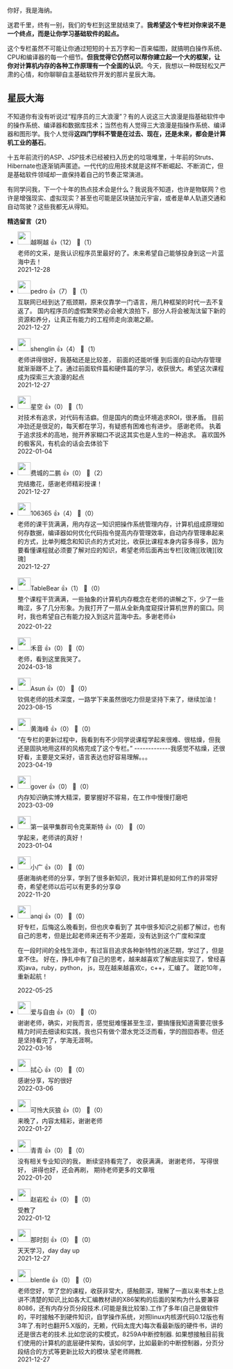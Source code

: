 你好，我是海纳。

送君千里，终有一别，我们的专栏到这里就结束了。**我希望这个专栏对你来说不是一个终点，而是让你学习基础软件的起点。**

这个专栏虽然不可能让你通过短短的十五万字和一百来幅图，就搞明白操作系统、CPU和编译器的每一个细节。**但我觉得它仍然可以帮你建立起一个大的框架，让你对计算机内存的各种工作原理有一个全面的认识**。今天，我想以一种既轻松又严肃的心情，和你聊聊自主基础软件开发的那片星辰大海。

## 星辰大海

不知道你有没有听说过“程序员的三大浪漫”？有的人说这三大浪漫是指基础软件中的操作系统、编译器和数据库技术；当然也有人觉得三大浪漫是指操作系统、编译器和图形学。我个人觉得**这四门学科不管是在过去、现在，还是未来，都会是计算机工业的基石**。

十五年前流行的ASP、JSP技术已经被扫入历史的垃圾堆里，十年前的Struts、Hibernate也逐渐销声匿迹。一代代的应用技术就是这样不断崛起、不断消亡，但是基础软件领域却一直保持着自己的节奏正常演进。

有同学问我，下一个十年的热点技术会是什么？我说我不知道，也许是物联网？也许是增强现实、虚拟现实？甚至也可能是区块链加元宇宙，或者是单人轨道交通和自动驾驶？这些我都无从得知。
<div><strong>精选留言（21）</strong></div><ul>
<li><img src="https://static001.geekbang.org/account/avatar/00/23/b8/e9/3a00d726.jpg" width="30px"><span>越啊越</span> 👍（12） 💬（1）<div>老师的文采，是我认识程序员里最好的了。未来希望自己能够投身到这一片蓝海中去！</div>2021-12-28</li><br/><li><img src="https://static001.geekbang.org/account/avatar/00/12/52/40/e57a736e.jpg" width="30px"><span>pedro</span> 👍（7） 💬（1）<div>互联网已经到达了瓶颈期，原来仅靠学一门语言，用几种框架的时代一去不复返了。
国内程序员的虚假繁荣势必会被大浪拍下，部分人将会被淘汰留下新的资源和养分，让真正有能力的工程师走向浪潮之巅。</div>2021-12-27</li><br/><li><img src="" width="30px"><span>shenglin</span> 👍（4） 💬（1）<div>老师讲得很好，我基础还是比较差， 前面的还能听懂 到后面的自动内存管理就渐渐跟不上了。通过前面软件篇和硬件篇的学习，收获很大。希望这次课程成为探索三大浪漫的起点</div>2021-12-27</li><br/><li><img src="https://static001.geekbang.org/account/avatar/00/13/df/58/5b73780a.jpg" width="30px"><span>星空</span> 👍（0） 💬（1）<div>对技术有追求，对代码有洁癖。但是国内的商业环境追求ROI，很矛盾。
目前冲劲还是很足的，每天都在学习，有疑惑有困难也有进步。
感谢老师。
执着于追求技术的高地，抛开养家糊口不说这其实也是人生的一种追求。
喜欢国外的极客风，有机会的话会去体验下
</div>2022-01-04</li><br/><li><img src="https://static001.geekbang.org/account/avatar/00/10/cd/ed/825d84ee.jpg" width="30px"><span>费城的二鹏</span> 👍（0） 💬（2）<div>完结撒花，感谢老师精彩授课！</div>2021-12-27</li><br/><li><img src="https://static001.geekbang.org/account/avatar/00/13/23/3d/97d15fc4.jpg" width="30px"><span>106365</span> 👍（4） 💬（0）<div>老师的课干货满满，用内存这一知识把操作系统管理内存，计算机组成原理如何存数据，编译器如何优化代码指令提高内存管理效率，自动内存管理串起来的方式，比单列概念和知识点的方式对比，收获比课程本身内容多得多，因为要看懂课程就必须要了解对应的知识，希望老师后面再出专栏[玫瑰][玫瑰][玫瑰]</div>2021-12-27</li><br/><li><img src="https://static001.geekbang.org/account/avatar/00/19/8b/06/fb3be14a.jpg" width="30px"><span>TableBear</span> 👍（1） 💬（0）<div>整个课程干货满满，一些抽象的计算机内存概念在老师的讲解之下，少了一些晦涩，多了几分形象。为我打开了一扇从全新角度窥探计算机世界的窗口。同时，我也希望自己有能力投入到这片蓝海中去。多谢老师👍</div>2022-01-22</li><br/><li><img src="https://thirdwx.qlogo.cn/mmopen/vi_32/3wR8b48N8hCSiauBZGgJUzYpJ25y2r0xdHX2CA5MZdI6nCy9ricupu6iapxHCwuljHB3l7icDzjibicGn6SPFqgu4Tww/132" width="30px"><span>禾音</span> 👍（0） 💬（0）<div>老师，看到这里我哭了。</div>2024-03-18</li><br/><li><img src="https://static001.geekbang.org/account/avatar/00/2d/b5/b4/6798c7b1.jpg" width="30px"><span>Asun</span> 👍（0） 💬（0）<div>钦佩老师的技术深度，一路学下来虽然很吃力但是坚持下来了，继续加油！</div>2023-08-15</li><br/><li><img src="https://static001.geekbang.org/account/avatar/00/13/75/dd/9ead6e69.jpg" width="30px"><span>黄海峰</span> 👍（0） 💬（0）<div>“在专栏的更新过程中，我看到有不少同学说课程学起来很难、很枯燥，但我还是固执地用这样的风格完成了这个专栏。” -------------我感觉不枯燥，还很好看，主要是文采好，语言表达也好容易理解。。。</div>2023-04-19</li><br/><li><img src="https://static001.geekbang.org/account/avatar/00/2a/1a/3b/363561e5.jpg" width="30px"><span>gover</span> 👍（0） 💬（0）<div>内存知识确实博大精深，要掌握好不容易，在工作中慢慢打磨吧</div>2023-03-09</li><br/><li><img src="https://static001.geekbang.org/account/avatar/00/13/50/2b/2344cdaa.jpg" width="30px"><span>第一装甲集群司令克莱斯特</span> 👍（0） 💬（0）<div>学起来，老师讲的真好！</div>2023-01-04</li><br/><li><img src="https://static001.geekbang.org/account/avatar/00/13/46/be/d3040f9e.jpg" width="30px"><span>小广</span> 👍（0） 💬（0）<div>感谢海纳老师的分享，学到了很多新知识，我对计算机是如何工作的非常好奇，希望老师以后可以有更多的分享😄</div>2022-11-20</li><br/><li><img src="https://static001.geekbang.org/account/avatar/00/12/59/0a/9b2126ac.jpg" width="30px"><span>anqi</span> 👍（0） 💬（0）<div>好专栏，后悔这么晚看到，但也庆幸看到了
其中很多知识之前都了解过，也有自己的思考，但是比起老师来还有不少差距，没有达到这个广度和深度

在一段时间的全栈生涯中，有过盲目追求各种新特性的迷茫期，学过了，但是拿不住。
好在，挣扎中有了自己的思考，越来越喜欢了解底层实现了，曾经喜欢java，ruby，python， js，现在越来越喜欢c，c++，汇编了。
蹉跎10年，重新起航！</div>2022-05-25</li><br/><li><img src="https://static001.geekbang.org/account/avatar/00/12/ce/cd/3753de4d.jpg" width="30px"><span>爱与自由</span> 👍（0） 💬（0）<div>谢谢老师，确实，对我而言，感觉挺难懂甚至生涩，要搞懂我知道需要花很多精力时间去细读和实践，我也只有做个潜水党泛泛而看，学的囫囵吞枣。但还是坚持看完了，学海无涯啊。</div>2022-03-16</li><br/><li><img src="https://static001.geekbang.org/account/avatar/00/0f/a3/33/8680446c.jpg" width="30px"><span>拭心</span> 👍（0） 💬（0）<div>感谢分享，写的很好</div>2022-03-06</li><br/><li><img src="https://static001.geekbang.org/account/avatar/00/1d/6c/b5/32374f93.jpg" width="30px"><span>可怜大灰狼</span> 👍（0） 💬（0）<div>来晚了，内容太精彩，谢谢老师</div>2022-01-27</li><br/><li><img src="https://static001.geekbang.org/account/avatar/00/22/df/e4/b74ed92f.jpg" width="30px"><span>青青</span> 👍（0） 💬（0）<div>没有相关专业知识的我， 断续坚持看完了， 收获满满， 谢谢老师， 写得很好， 讲得也好，还会再刷， 期待老师更多的文章哦</div>2022-01-20</li><br/><li><img src="https://static001.geekbang.org/account/avatar/00/1f/03/43/ed0dcb27.jpg" width="30px"><span>赵岩松</span> 👍（0） 💬（0）<div>受教了</div>2022-01-12</li><br/><li><img src="https://static001.geekbang.org/account/avatar/00/11/8f/cf/890f82d6.jpg" width="30px"><span>那时刻</span> 👍（0） 💬（0）<div>天天学习，day day up</div>2021-12-27</li><br/><li><img src="https://static001.geekbang.org/account/avatar/00/10/3e/e7/261711a5.jpg" width="30px"><span>blentle</span> 👍（0） 💬（0）<div>老师您好，学了您的课程，收获非常大，感触颇深，理解了一直以来书本上总讲不清楚的知识,比如各大汇编教材讲的X86架构的后面的架构为什么要兼容8086，还有内存分页分段技术.(可能是我比较笨).工作了多年(自己是做软件的，平时接触不到硬件知识，自学操作系统，对照linux内核源代码0.12版也有3年了.有时也翻开5.X版的，无赖，代码太庞大)每次看最新版的硬件书，讲的还是很古老的技术.比如您说的实模式，8259A中断控制器. 如果想接触目前我们使用的计算机的底层硬件架构，该如何学，比如最新的中断控制器，分页分段结合的方式等更新比较大的模块.望老师赐教.</div>2021-12-27</li><br/>
</ul>